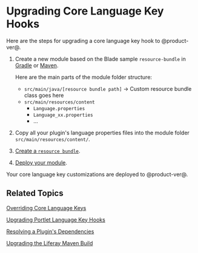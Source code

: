 # Upgrading Core Language Key Hooks [](id=upgrading-core-language-key-hooks)

Here are the steps for upgrading a  core language key hook to @product-ver@. 

1.  Create a new module based on the Blade sample `resource-bundle` in 
    [Gradle](https://github.com/liferay/liferay-blade-samples/tree/7.0/gradle/extensions/resource-bundle)
    or [Maven](https://github.com/liferay/liferay-blade-samples/tree/7.0/maven/extensions/resource-bundle). 

    Here are the main parts of the module folder structure:

    - `src/main/java/[resource bundle path]` &rarr; Custom resource bundle class goes here 
    -  `src/main/resources/content`
        - `Language.properties`
        - `Language_xx.properties`
        - ...

2.  Copy all your plugin's language properties files into the module
    folder `src/main/resources/content/`.

3.  [Create a `resource bundle`](/develop/tutorials/-/knowledge_base/7-0/overriding-language-keys#create-a-resource-bundle-service-component). 

4.  [Deploy your module](/develop/tutorials/-/knowledge_base/7-0/starting-module-development#building-and-deploying-a-module). 

Your core language key customizations are deployed to @product-ver@. 

## Related Topics [](id=related-topics)

[Overriding Core Language Keys](/develop/tutorials/-/knowledge_base/7-0/overriding-language-keys)

[Upgrading Portlet Language Key Hooks](/develop/tutorials/-/knowledge_base/7-0/upgrading-portlet-language-key-hooks)

[Resolving a Plugin's Dependencies](/develop/tutorials/-/knowledge_base/7-0/resolving-a-plugins-dependencies)

[Upgrading the Liferay Maven Build](/develop/tutorials/-/knowledge_base/7-0/upgrading-the-liferay-maven-build)     
